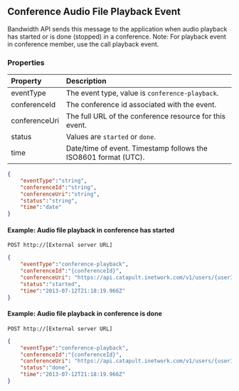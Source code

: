 ## Conference Audio File Playback Event
Bandwidth API sends this message to the application when audio playback has started or is done (stopped) in a conference. Note: For playback event in conference member, use the call playback event.

### Properties

| Property      | Description                                                     |
|:--------------|:----------------------------------------------------------------|
| eventType     | The event type, value is `conference-playback`.                 |
| conferenceId  | The conference id associated with the event.                    |
| conferenceUri | The full URL of the conference resource for this event.         |
| status        | Values are `started` or `done`.                                 |
| time          | Date/time of event. Timestamp follows the ISO8601 format (UTC). |

```json
{
    "eventType":"string",
    "conferenceId":"string",
    "conferenceUri":"string",
    "status":"string",
    "time":"date"
}
```

#### Example: Audio file playback in conference has started

```
POST http://[External server URL]
```

```json
{
    "eventType":"conference-playback",
    "conferenceId":"{conferenceId}",
    "conferenceUri": "https://api.catapult.inetwork.com/v1/users/{userId}/conferences/{conferenceId}",
    "status":"started",
    "time":"2013-07-12T21:18:19.966Z"
}
```

#### Example: Audio file playback in conference is done

```
POST http://[External server URL]
```

```json
{
    "eventType":"conference-playback",
    "conferenceId":"{conferenceId}",
    "conferenceUri": "https://api.catapult.inetwork.com/v1/users/{userId}/conferences/{conferenceId}",
    "status":"done",
    "time":"2013-07-12T21:18:19.966Z"
}
```
